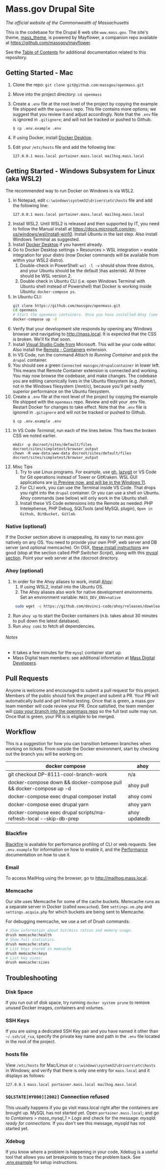 # Mass.gov Drupal Site

_The official website of the Commonwealth of Massachusetts_

This is the codebase for the Drupal 8 web site `www.mass.gov`. The site's theme, [mass_theme](https://github.com/massgov/openmass/blob/develop/docroot/themes/custom/mass_theme/README.md), is powered by Mayflower, a companion repo available at https://github.com/massgov/mayflower.

See the [Table of Contents](/docs/README.md) for additional documentation related to this repository.

## Getting Started - Mac

1. Clone the repo: `git clone git@github.com:massgov/openmass.git`

1. Move into the project directory: `cd openmass`
1. Create a `.env` file at the root level of the project by copying the example file shipped with the `openmass` repo. This file contains more options; we suggest that you review it and adjust accordingly. Note that the `.env` file is ignored in `.gitignore`; and will not be tracked or pushed to Github.
    ```
    $ cp .env.example .env
    ```
1. If using Docker, install [Docker Desktop](https://docs.docker.com/docker-for-mac/install/).
1. Edit your `/etc/hosts` file and add the following line:
    ```
    127.0.0.1 mass.local portainer.mass.local mailhog.mass.local
    ```

## Getting Started - Windows Subsystem for Linux (aka WSL2)
The recommended way to run Docker on Windows is via WSL2.

1. In Notepad, edit `c:\windows\system32\drivers\etc\hosts` file and add the following line:
    ```
    127.0.0.1 mass.local portainer.mass.local mailhog.mass.local
    ```
1. Install WSL2. Until WSL2 is released and then supported by IT, you need to follow the Manual install at https://docs.microsoft.com/en-us/windows/wsl/install-win10. Install _Ubuntu_ in the last step. Also install Windows Terminal as suggested.
1. Install [Docker Desktop](https://docs.docker.com/docker-for-windows/install/) if you havent already.
1. Go to Docker Desktop settings > Resources > WSL integration > enable integration for your distro (now Docker commands will be available from within your WSL2 distro).
    1. Double-check in PowerShell: `wsl -l -v` should show three distros, and your Ubuntu should be the default )has asterisk). All three should be WSL version 2.
    1. Double check in Ubuntu CLI (i.e. open Windows Terminal with Ubuntu shell instead of Powershell) that Docker is working inside Ubuntu: `docker-compose ps`.
1. In Ubuntu CLI: 
   ```bash
   git clone https://github.com/massgov/openmass.git
   cd openmass
   # Start the openmass containers. Once you have installed Ahoy (see below), you can alternatively run: ahoy up.
   docker-compose up -d
   ```
1. Verify that your development site responds by opening any Windows browser and navigating to http://mass.local. It is expected that the CSS is broken. We'll fix that soon.
1. Install [Visual Studio Code from](https://code.visualstudio.com/) Microsoft. This will be your code editor. Also install the [Remote - Containers](https://marketplace.visualstudio.com/items?itemName=ms-vscode-remote.remote-containers) extension.
1. In VS Code, run the command _Attach to Running Container_ and pick the `drupal` container.   
1. You should see a green `Connected massgoc/drupalcontainer` in lower left. This means that Remote Container extension is connected and working. You may now browse the codebase, and make changes. The codebase you are editing canonically lives in the Ubuntu filesystem (e.g. /home/), not in the Windows filesystem (/mnt/c), because you'll get vastly superior performance on the Ubuntu filesystem.
1. Create a `.env` file at the root level of the project by copying the example file shipped with the `openmass` repo. Review and edit your .env file. Restart Docker for changes to take effect. Note that the `.env` file is ignored in `.gitignore` and will not be tracked or pushed to Github.
    ```
    $ cp .env.example .env
    ```
1. In VS Code *Terminal*, run each of the lines below. This fixes the broken CSS we noted earlier.
   ```
   mkdir -p docroot/sites/default/files docroot/sites/simpletest/browser_output
   chown -R www-data:www-data docroot/sites/default/files docroot/sites/simpletest/browser_output
   ```
1. Misc Tips
   1. Try to use Linux programs. For example, use [gh](https://cli.github.com/), [lazygit](https://github.com/jesseduffield/lazygit) or VS Code for Git operations instead of Tower or GitKraken. WSL GUI applications are [in Preview now, and will be in the Windows 11](https://docs.microsoft.com/en-us/windows/wsl/tutorials/gui-apps).
   1. For CLI work, you can use the Terminal inside VS Code. That drops you right into the `drupal` container. Or you can use a shell on Ubuntu. Ahoy commands (see below) will only work in the Ubuntu shell.
   1. Install these VS Code extensions into the Remote as needed: PHP Intelephense, PHP Debug, SQLTools (and MySQL plugin), `Open in Github, BitBucket, Gitlab`.   

### Native (optional)
If the Docker section above is unappealing, its easy to run mass.gov natively on any OS. You need to provide your own PHP, web server and DB server (and optional memcache). On OSX, [these install instructions](https://getgrav.org/blog/macos-bigsur-apache-multiple-php-versions) are good (stop at the section called _PHP Switcher Script_), along with this [mysql section](https://getgrav.org/blog/macos-bigsur-apache-mysql-vhost-apc). Point your web server at the /docroot directory.

### Ahoy (optional)

1. In order for the Ahoy aliases to work, install [Ahoy](https://github.com/ahoy-cli/ahoy):
   1. If using WSL2, install into the Ubuntu OS.
   1. The Ahoy aliases also work for native development environments. Set an environment variable: `MASS_DEV_ENV=native` 
   ```bash
    sudo wget -q https://github.com/devinci-code/ahoy/releases/download/2.0.0/ahoy-bin-darwin-amd64 -O /usr/local/bin/ahoy && sudo chown $USER /usr/local/bin/ahoy && chmod +x /usr/local/bin/ahoy
    ```
1. Run `ahoy up` to start the Docker containers (n.b. takes about 30 minutes to pull down the latest database).
1. Run `ahoy comi` to fetch all dependencies.

###### Notes
- It takes a few minutes for the `mysql` container start up.
- Mass Digital team members: see additional information at [Mass Digital Developers](https://github.com/massgov/massgov-internal-docs/blob/master/development-massgov-team.md).

## Pull Requests
Anyone is welcome and encouraged to submit a pull request for this project. Members of the public should fork the project and submit a PR. Your PR will automatically build and get limited testing. Once that is green, a mass.gov team member will code review your PR. Once satisfied, the team member will [copy your branch into the openmass repo](scripts/git-push-fork-to-upstream-branch) so the full test suite may run. Once that is green, your PR is is eligible to be merged.

## Workflow

This is a suggestion for how you can transition between branches when working on tickets. From outside the Docker environment, start by checking out the branch you will be working on:

| docker compose                                                     | ahoy          |
| ------------------------------------------------------------------ | ------------- |
| git checkout DP-8111-cool-branch-work                              | n/a           |
| docker-compose down && docker-compose pull && docker-compose up -d | ahoy pull     |
| docker-compose exec drupal composer install                        | ahoy comi     |
| docker-compose exec drupal yarn                                    | ahoy yarn     |
| docker-compose exec drupal scripts/ma-refresh-local --skip-db-prep | ahoy updatedb |



### Blackfire

[Blackfire](http://blackfire.io/) is available for performance profiling of CLI or web requests. See `.env.example` for information on how to enable it, and the [Performance](https://github.com/massgov/openmass/blob/develop/docs/performance.md#blackfire) documentation on how to use it.

### Email

To access MailHog using the browser, go to http://mailhog.mass.local.

### Memcache

Our site uses Memcache for some of the cache buckets. Memcache runs as a separate server in Docker (called `memcached`). See `settings.vm.php` and `settings.acquia.php` for which buckets are being sent to Memcache.

For debugging memcache, we use a set of Drush commands:

```bash
# Show information about hit/miss ratios and memory usage.
drush memcache:health
# Show full statistics.
drush memcache:stats
# List keys stored in memcache
drush memcache:keys
# List key sizes:
drush memcache:sizes
```
## Troubleshooting

### Disk Space

If you run out of disk space, try running `docker system prune` to remove unused Docker images, containers and volumes.

### SSH Keys

If you are using a dedicated SSH Key pair and you have named it other than `~/.ssh/id_rsa`, specify the private key name and path in the `.env` file located in the root of the project.

### hosts file

View `/etc/hosts` for Mac/Linux or `c:\windows\system32\drivers\etc\hosts` in Windows; and verify that there is only one entry for `mass.local` and it displays as follows:

```
127.0.0.1 mass.local portainer.mass.local mailhog.mass.local
```

### `SQLSTATE[HY000][2002]` Connection refused

This usually happens if you go visit mass.local right after the containers are brought up. MySQL has not started yet. Open `portainer.mass.local`; and go to _Containers > mass_mysql_1 > Logs_ and check for the message: _mysqld: ready for connections._ If you don't see this message, _mysqld_ has not started yet.

### Xdebug

If you know where a problem is happening in your code, Xdebug is a useful tool that allows you set breakpoints to trace the problem back. See [.env.example](../.env.example) for setup instructions.
